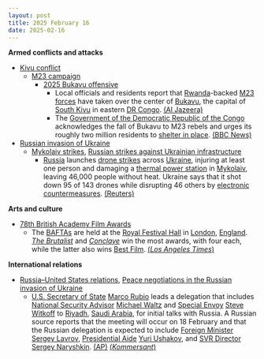 ```yaml
---
layout: post
title: 2025 February 16
date: 2025-02-16
---
```



**Armed conflicts and attacks**

* [Kivu conflict](https://en.wikipedia.org/wiki/Kivu_conflict "Kivu conflict")
  + [M23 campaign](https://en.wikipedia.org/wiki/M23_campaign_%282022%E2%80%93present%29 "M23 campaign (2022–present)")
    - [2025 Bukavu offensive](https://en.wikipedia.org/wiki/2025_Bukavu_offensive "2025 Bukavu offensive")
      * Local officials and residents report that [Rwanda](https://en.wikipedia.org/wiki/Rwanda "Rwanda")-backed [M23 forces](https://en.wikipedia.org/wiki/March_23_Movement "March 23 Movement") have taken over the center of [Bukavu](https://en.wikipedia.org/wiki/Bukavu "Bukavu"), the capital of [South Kivu](https://en.wikipedia.org/wiki/South_Kivu "South Kivu") in eastern [DR Congo](https://en.wikipedia.org/wiki/Democratic_Republic_of_the_Congo "Democratic Republic of the Congo"). [(Al Jazeera)](https://www.aljazeera.com/news/2025/2/16/dr-congos-m23-rebels-enter-centre-of-strategic-city-bukavu-report)
      * The [Government of the Democratic Republic of the Congo](https://en.wikipedia.org/wiki/Government_of_the_Democratic_Republic_of_the_Congo "Government of the Democratic Republic of the Congo") acknowledges the fall of Bukavu to M23 rebels and urges its roughly two million residents to [shelter in place](https://en.wikipedia.org/wiki/Shelter-in-place "Shelter-in-place"). [(BBC News)](https://www.bbc.com/news/articles/c0rqr8q5v52o)
* [Russian invasion of Ukraine](https://en.wikipedia.org/wiki/Russian_invasion_of_Ukraine "Russian invasion of Ukraine")
  + [Mykolaiv strikes](https://en.wikipedia.org/wiki/Mykolaiv_strikes_%282022%E2%80%93present%29 "Mykolaiv strikes (2022–present)"), [Russian strikes against Ukrainian infrastructure](https://en.wikipedia.org/wiki/Russian_strikes_against_Ukrainian_infrastructure_%282022%E2%80%93present%29 "Russian strikes against Ukrainian infrastructure (2022–present)")
    - [Russia](https://en.wikipedia.org/wiki/Russia "Russia") launches [drone strikes](https://en.wikipedia.org/wiki/Drone_strike "Drone strike") across [Ukraine](https://en.wikipedia.org/wiki/Ukraine "Ukraine"), injuring at least one person and damaging a [thermal power station](https://en.wikipedia.org/wiki/Thermal_power_station "Thermal power station") in [Mykolaiv](https://en.wikipedia.org/wiki/Mykolaiv "Mykolaiv"), leaving 46,000 people without heat. Ukraine says that it shot down 95 of 143 drones while disrupting 46 others by [electronic countermeasures](https://en.wikipedia.org/wiki/Electronic_countermeasure "Electronic countermeasure"). [(Reuters)](https://www.reuters.com/world/europe/russian-overnight-attacks-injure-one-damage-infrastructure-houses-ukraine-2025-02-16/)

**Arts and culture**

* [78th British Academy Film Awards](https://en.wikipedia.org/wiki/78th_British_Academy_Film_Awards "78th British Academy Film Awards")
  + The [BAFTAs](https://en.wikipedia.org/wiki/British_Academy_Film_Awards "British Academy Film Awards") are held at the [Royal Festival Hall](https://en.wikipedia.org/wiki/Royal_Festival_Hall "Royal Festival Hall") in [London](https://en.wikipedia.org/wiki/London "London"), [England](https://en.wikipedia.org/wiki/England "England"). *[The Brutalist](https://en.wikipedia.org/wiki/The_Brutalist "The Brutalist")* and *[Conclave](https://en.wikipedia.org/wiki/Conclave_%28film%29 "Conclave (film)")* win the most awards, with four each, while the latter also wins [Best Film](https://en.wikipedia.org/wiki/BAFTA_Award_for_Best_Film "BAFTA Award for Best Film"). [(*Los Angeles Times*)](https://www.latimes.com/entertainment-arts/movies/story/2025-02-16/2025-bafta-awards-winners-list-best-moments)

**International relations**

* [Russia–United States relations](https://en.wikipedia.org/wiki/Russia%E2%80%93United_States_relations "Russia–United States relations"), [Peace negotiations in the Russian invasion of Ukraine](https://en.wikipedia.org/wiki/Peace_negotiations_in_the_Russian_invasion_of_Ukraine "Peace negotiations in the Russian invasion of Ukraine")
  + [U.S. Secretary of State](https://en.wikipedia.org/wiki/U.S._Secretary_of_State "U.S. Secretary of State") [Marco Rubio](https://en.wikipedia.org/wiki/Marco_Rubio "Marco Rubio") leads a delegation that includes [National Security Advisor](https://en.wikipedia.org/wiki/United_States_National_Security_Advisor "United States National Security Advisor") [Michael Waltz](https://en.wikipedia.org/wiki/Michael_Waltz "Michael Waltz") and [Special Envoy](https://en.wikipedia.org/wiki/Ambassadors_of_the_United_States "Ambassadors of the United States") [Steve Witkoff](https://en.wikipedia.org/wiki/Steve_Witkoff "Steve Witkoff") to [Riyadh](https://en.wikipedia.org/wiki/Riyadh "Riyadh"), [Saudi Arabia](https://en.wikipedia.org/wiki/Saudi_Arabia "Saudi Arabia"), for initial talks with Russia. A Russian source reports that the meeting will occur on 18 February and that the Russian delegation is expected to include [Foreign Minister](https://en.wikipedia.org/wiki/Minister_of_Foreign_Affairs_%28Russia%29 "Minister of Foreign Affairs (Russia)") [Sergey Lavrov](https://en.wikipedia.org/wiki/Sergey_Lavrov "Sergey Lavrov"), [Presidential Aide](https://en.wikipedia.org/wiki/Presidential_Administration_of_Russia "Presidential Administration of Russia") [Yuri Ushakov](https://en.wikipedia.org/wiki/Yuri_Ushakov "Yuri Ushakov"), and [SVR Director](https://en.wikipedia.org/wiki/Director_of_the_Foreign_Intelligence_Service "Director of the Foreign Intelligence Service") [Sergey Naryshkin](https://en.wikipedia.org/wiki/Sergey_Naryshkin "Sergey Naryshkin"). [(AP)](https://apnews.com/article/russia-ukraine-war-trump-talks-negotiations-saudi-51b77cdf699f13ad16cb00bbf371b840) [(*Kommersant*)](https://www.kommersant.ru/doc/7513890?from=top_main_1)
